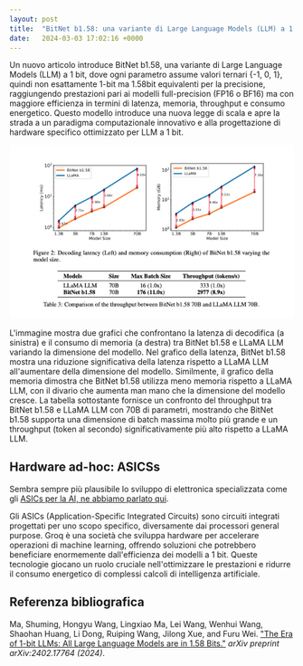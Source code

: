 ```yaml
---
layout: post
title:  "BitNet b1.58: una variante di Large Language Models (LLM) a 1 bit"
date:   2024-03-03 17:02:16 +0000
---
```

Un nuovo articolo introduce BitNet b1.58, una variante di Large Language Models (LLM) a 1 bit, dove ogni parametro assume valori ternari {-1, 0, 1}, quindi non esattamente 1-bit ma 1.58bit equivalenti per la precisione, raggiungendo prestazioni pari ai modelli full-precision (FP16 o BF16) ma con maggiore efficienza in termini di latenza, memoria, throughput e consumo energetico. Questo modello introduce una nuova legge di scala e apre la strada a un paradigma computazionale innovativo e alla progettazione di hardware specifico ottimizzato per LLM a 1 bit.

![immagine bitnet](/images/bitnet.png)

L'immagine mostra due grafici che confrontano la latenza di decodifica (a sinistra) e il consumo di memoria (a destra) tra BitNet b1.58 e LLaMA LLM variando la dimensione del modello. Nel grafico della latenza, BitNet b1.58 mostra una riduzione significativa della latenza rispetto a LLaMA LLM all'aumentare della dimensione del modello. Similmente, il grafico della memoria dimostra che BitNet b1.58 utilizza meno memoria rispetto a LLaMA LLM, con il divario che aumenta man mano che la dimensione del modello cresce. La tabella sottostante fornisce un confronto del throughput tra BitNet b1.58 e LLaMA LLM con 70B di parametri, mostrando che BitNet b1.58 supporta una dimensione di batch massima molto più grande e un throughput (token al secondo) significativamente più alto rispetto a LLaMA LLM.

## Hardware ad-hoc: ASICSs

Sembra sempre più plausibile lo sviluppo di elettronica specializzata come gli [ASICs per la AI, ne abbiamo parlato qui](/2024/02/27/i-computer-del-futuro-non-si-programmano.html). 

Gli ASICs (Application-Specific Integrated Circuits) sono circuiti integrati progettati per uno scopo specifico, diversamente dai processori general purpose. Groq è una società che sviluppa hardware per accelerare operazioni di machine learning, offrendo soluzioni che potrebbero beneficiare enormemente dall'efficienza dei modelli a 1 bit. Queste tecnologie giocano un ruolo cruciale nell'ottimizzare le prestazioni e ridurre il consumo energetico di complessi calcoli di intelligenza artificiale.


## Referenza bibliografica

Ma, Shuming, Hongyu Wang, Lingxiao Ma, Lei Wang, Wenhui Wang, Shaohan Huang, Li Dong, Ruiping Wang, Jilong Xue, and Furu Wei. ["The Era of 1-bit LLMs: All Large Language Models are in 1.58 Bits."](https://arxiv.org/pdf/2402.17764.pdf) *arXiv preprint arXiv:2402.17764 (2024)*.